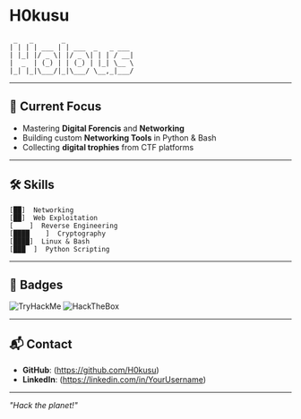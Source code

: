 # H0kusu

```
 _   _       _                 
| | | | ___ | | ___  _   _ ___ 
| |_| |/ _ \| |/ _ \| | | / __|
|  _  | (_) | | (_) | |_| \__ \
|_| |_|\___/|_|\___/ \__,_|___/
```





---

## 🎯 Current Focus
- Mastering **Digital Forencis** and **Networking**
- Building custom **Networking Tools** in Python & Bash
- Collecting **digital trophies** from CTF platforms

---

## 🛠 Skills
```
[██]  Networking
[██]  Web Exploitation
[    ]  Reverse Engineering
[████    ]  Cryptography
[████]  Linux & Bash
[███  ]  Python Scripting
```

---

## 📛 Badges
![TryHackMe](https://tryhackme-badges.s3.amazonaws.com/YourTHMUsername.png)
![HackTheBox](https://www.hackthebox.com/badge/image/YourHTBID)

---

## 📬 Contact
- **GitHub**: (https://github.com/H0kusu)
- **LinkedIn**: (https://linkedin.com/in/YourUsername)

---
*_"Hack the planet!"_*
